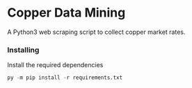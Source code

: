 # Copper Data Mining

A Python3 web scraping script to collect copper market rates.

### Installing

Install the required dependencies

```python
py -m pip install -r requirements.txt
```
